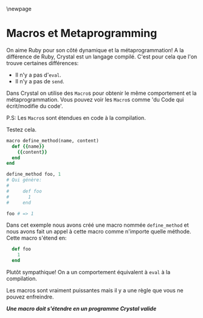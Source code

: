 \newpage

# Macros et Metaprogramming

On aime Ruby pour son côté dynamique et la métaprogrammation!
A la différence de Ruby, Crystal est un langage compilé.
C'est pour cela que l'on trouve certaines différences:

- Il n'y a pas d'`eval`.
- Il n'y a pas de `send`.

Dans Crystal on utilise des `Macro`s pour obtenir le même comportement et la métaprogrammation.
Vous pouvez voir les `Macro`s comme 'du Code qui écrit/modifie du code'.

P.S: Les `Macro`s sont étendues en code à la compilation.

Testez cela.

```ruby
macro define_method(name, content)
  def {{name}}
    {{content}}
  end
end

define_method foo, 1
# Qui génère:
#
#     def foo
#       1
#     end

foo # => 1
```

Dans cet exemple nous avons créé une macro nommée `define_method`
et nous avons fait un appel à cette macro comme n'importe quelle méthode.
Cette macro s'étend en:

```ruby
  def foo
    1
  end
```

Plutôt sympathique! On a un comportement
équivalent à `eval` à la compilation.

Les macros sont vraiment puissantes mais il y a une règle que vous ne pouvez enfreindre.

***Une macro doit s'étendre en un programme Crystal valide***
